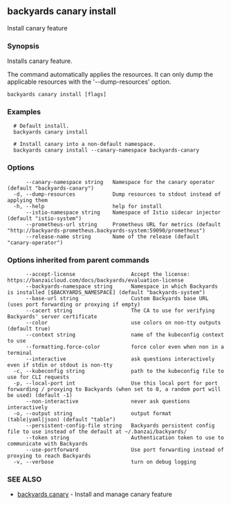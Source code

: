 ## backyards canary install

Install canary feature

### Synopsis

Installs canary feature.

The command automatically applies the resources.
It can only dump the applicable resources with the '--dump-resources' option.


```
backyards canary install [flags]
```

### Examples

```
  # Default install.
  backyards canary install

  # Install canary into a non-default namespace.
  backyards canary install --canary-namespace backyards-canary
```

### Options

```
      --canary-namespace string   Namespace for the canary operator (default "backyards-canary")
  -d, --dump-resources            Dump resources to stdout instead of applying them
  -h, --help                      help for install
      --istio-namespace string    Namespace of Istio sidecar injector (default "istio-system")
      --prometheus-url string     Prometheus URL for metrics (default "http://backyards-prometheus.backyards-system:59090/prometheus")
      --release-name string       Name of the release (default "canary-operator")
```

### Options inherited from parent commands

```
      --accept-license                  Accept the license: https://banzaicloud.com/docs/backyards/evaluation-license
      --backyards-namespace string      Namespace in which Backyards is installed [$BACKYARDS_NAMESPACE] (default "backyards-system")
      --base-url string                 Custom Backyards base URL (uses port forwarding or proxying if empty)
      --cacert string                   The CA to use for verifying Backyards' server certificate
      --color                           use colors on non-tty outputs (default true)
      --context string                  name of the kubeconfig context to use
      --formatting.force-color          force color even when non in a terminal
      --interactive                     ask questions interactively even if stdin or stdout is non-tty
  -c, --kubeconfig string               path to the kubeconfig file to use for CLI requests
  -p, --local-port int                  Use this local port for port forwarding / proxying to Backyards (when set to 0, a random port will be used) (default -1)
      --non-interactive                 never ask questions interactively
  -o, --output string                   output format (table|yaml|json) (default "table")
      --persistent-config-file string   Backyards persistent config file to use instead of the default at ~/.banzai/backyards/
      --token string                    Authentication token to use to communicate with Backyards
      --use-portforward                 Use port forwarding instead of proxying to reach Backyards
  -v, --verbose                         turn on debug logging
```

### SEE ALSO

* [backyards canary](backyards_canary.md)	 - Install and manage canary feature

